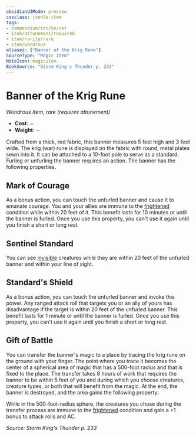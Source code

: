```yaml
---
obsidianUIMode: preview
cssclass: json5e-item
tags:
- compendium/src/5e/skt
- item/attunement/required
- item/rarity/rare
- item/wondrous
aliases: ["Banner of the Krig Rune"]
SourceType: "Magic Item"
NoteIcon: magicitem
BookSource: "Storm King's Thunder p. 233"
---
```

# Banner of the Krig Rune
*Wondrous Item, rare (requires attunement)*  

- **Cost**: ⏤
- **Weight**: ⏤

Crafted from a thick, red fabric, this banner measures 5 feet high and 3 feet wide. The krig (war) rune is displayed on the fabric with round, metal plates sewn into it. It can be attached to a 10-foot pole to serve as a standard. Furling or unfurling the banner requires an action. The banner has the following properties.

## Mark of Courage

As a bonus action, you can touch the unfurled banner and cause it to emanate courage. You and your allies are immune to the [frightened](/2-Mechanics/CLI/rules/conditions.md#frightened) condition while within 20 feet of it. This benefit lasts for 10 minutes or until the banner is furled. Once you use this property, you can't use it again until you finish a short or long rest.

## Sentinel Standard

You can see [invisible](/2-Mechanics/CLI/rules/conditions.md#invisible) creatures while they are within 20 feet of the unfurled banner and within your line of sight.

## Standard's Shield

As a bonus action, you can touch the unfurled banner and invoke this power. Any ranged attack roll that targets you or an ally of yours has disadvantage if the target is within 20 feet of the unfurled banner. This benefit lasts for 1 minute or until the banner is furled. Once you use this property, you can't use it again until you finish a short or long rest.

## Gift of Battle

You can transfer the banner's magic to a place by tracing the krig rune on the ground with your finger. The point where you trace it becomes the center of a spherical area of magic that has a 500-foot radius and that is fixed to the place. The transfer takes 8 hours of work that requires the banner to be within 5 feet of you and during which you choose creatures, creature types, or both that will benefit from the magic. At the end, the banner is destroyed, and the area gains the following property:

While in the 500-foot-radius sphere, the creatures you chose during the transfer process are immune to the [frightened](/2-Mechanics/CLI/rules/conditions.md#frightened) condition and gain a +1 bonus to attack rolls and AC.

*Source: Storm King's Thunder p. 233*